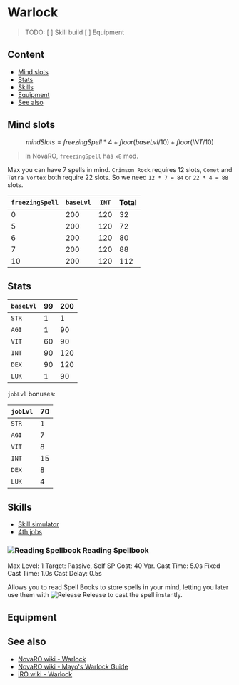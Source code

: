 # Warlock

> TODO:
> [ ] Skill build
> [ ] Equipment

## Content

- [Mind slots](#Mind-slots)
- [Stats](#Stats)
- [Skills](#Skills)
- [Equipment](#Equipment)
- [See also](#See-also)

## Mind slots

```math
mindSlots = freezingSpell * 4 + floor(baseLvl / 10) + floor (INT / 10)
```

> In NovaRO, `freezingSpell` has `x8` mod.

Max you can have 7 spells in mind.
`Crimson Rock` requires 12 slots,
`Comet` and `Tetra Vortex` both require 22 slots.
So we need `12 * 7 = 84` or `22 * 4 = 88` slots.

| `freezingSpell` | `baseLvl` | `INT` | Total |
| --------------- | --------- | ----- | ----- |
| 0               | 200       | 120   | 32    |
| 5               | 200       | 120   | 72    |
| 6               | 200       | 120   | 80    |
| 7               | 200       | 120   | 88    |
| 10              | 200       | 120   | 112   |

## Stats

| `baseLvl` | 99 | 200 |
| --------- | -- | --- |
| `STR`     | 1  | 1   |
| `AGI`     | 1  | 90  |
| `VIT`     | 60 | 90  |
| `INT`     | 90 | 120 |
| `DEX`     | 90 | 120 |
| `LUK`     | 1  | 90  |

`jobLvl` bonuses:

| `jobLvl` | 70 |
| -------- | -- |
| `STR`    | 1  |
| `AGI`    | 7  |
| `VIT`    | 8  |
| `INT`    | 15 |
| `DEX`    | 8  |
| `LUK`    | 4  |


## Skills

- [Skill simulator](https://irowiki.org/~himeyasha/skill4/wlk.html)
- [4th jobs](https://www.divine-pride.net/forum/index.php?/topic/4672-kro-fourth-class-jobs-skills-info-and-related-items-updated-16092020/&tab=comments#comment-8022)

### ![Reading Spellbook](https://static.divine-pride.net/images/skill/2231.png) Reading Spellbook

Max Level: 1
Target: Passive, Self
SP Cost: 40
Var. Cast Time: 5.0s
Fixed Cast Time: 1.0s
Cast Delay: 0.5s

Allows you to read Spell Books to store spells in your mind, letting you later use them with ![Release](https://static.divine-pride.net/images/skill/2230.png) Release to cast the spell instantly.

## Equipment

## See also

- [NovaRO wiki - Warlock](https://www.novaragnarok.com/wiki/Warlock)
- [NovaRO wiki - Mayo's Warlock Guide](https://www.novaragnarok.com/wiki/Mayo%27s_Warlock_Guide)
- [iRO wiki - Warlock](https://irowiki.org/wiki/Warlock)
